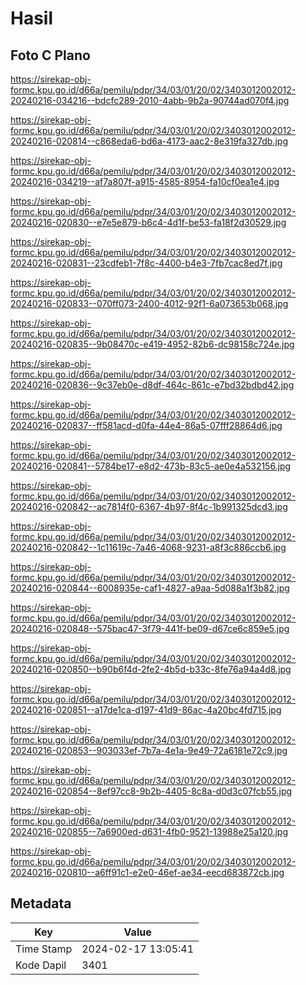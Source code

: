 # Hasil

## Foto C Plano

https://sirekap-obj-formc.kpu.go.id/d66a/pemilu/pdpr/34/03/01/20/02/3403012002012-20240216-034216--bdcfc289-2010-4abb-9b2a-90744ad070f4.jpg

https://sirekap-obj-formc.kpu.go.id/d66a/pemilu/pdpr/34/03/01/20/02/3403012002012-20240216-020814--c868eda6-bd6a-4173-aac2-8e319fa327db.jpg

https://sirekap-obj-formc.kpu.go.id/d66a/pemilu/pdpr/34/03/01/20/02/3403012002012-20240216-034219--af7a807f-a915-4585-8954-fa10cf0ea1e4.jpg

https://sirekap-obj-formc.kpu.go.id/d66a/pemilu/pdpr/34/03/01/20/02/3403012002012-20240216-020830--e7e5e879-b6c4-4d1f-be53-fa18f2d30529.jpg

https://sirekap-obj-formc.kpu.go.id/d66a/pemilu/pdpr/34/03/01/20/02/3403012002012-20240216-020831--23cdfeb1-7f8c-4400-b4e3-7fb7cac8ed7f.jpg

https://sirekap-obj-formc.kpu.go.id/d66a/pemilu/pdpr/34/03/01/20/02/3403012002012-20240216-020833--070ff073-2400-4012-92f1-6a073653b068.jpg

https://sirekap-obj-formc.kpu.go.id/d66a/pemilu/pdpr/34/03/01/20/02/3403012002012-20240216-020835--9b08470c-e419-4952-82b6-dc98158c724e.jpg

https://sirekap-obj-formc.kpu.go.id/d66a/pemilu/pdpr/34/03/01/20/02/3403012002012-20240216-020836--9c37eb0e-d8df-464c-861c-e7bd32bdbd42.jpg

https://sirekap-obj-formc.kpu.go.id/d66a/pemilu/pdpr/34/03/01/20/02/3403012002012-20240216-020837--ff581acd-d0fa-44e4-86a5-07fff28864d6.jpg

https://sirekap-obj-formc.kpu.go.id/d66a/pemilu/pdpr/34/03/01/20/02/3403012002012-20240216-020841--5784be17-e8d2-473b-83c5-ae0e4a532156.jpg

https://sirekap-obj-formc.kpu.go.id/d66a/pemilu/pdpr/34/03/01/20/02/3403012002012-20240216-020842--ac7814f0-6367-4b97-8f4c-1b991325dcd3.jpg

https://sirekap-obj-formc.kpu.go.id/d66a/pemilu/pdpr/34/03/01/20/02/3403012002012-20240216-020842--1c11619c-7a46-4068-9231-a8f3c886ccb6.jpg

https://sirekap-obj-formc.kpu.go.id/d66a/pemilu/pdpr/34/03/01/20/02/3403012002012-20240216-020844--6008935e-caf1-4827-a9aa-5d088a1f3b82.jpg

https://sirekap-obj-formc.kpu.go.id/d66a/pemilu/pdpr/34/03/01/20/02/3403012002012-20240216-020848--575bac47-3f79-441f-be09-d67ce6c859e5.jpg

https://sirekap-obj-formc.kpu.go.id/d66a/pemilu/pdpr/34/03/01/20/02/3403012002012-20240216-020850--b90b6f4d-2fe2-4b5d-b33c-8fe76a94a4d8.jpg

https://sirekap-obj-formc.kpu.go.id/d66a/pemilu/pdpr/34/03/01/20/02/3403012002012-20240216-020851--a17de1ca-d197-41d9-86ac-4a20bc4fd715.jpg

https://sirekap-obj-formc.kpu.go.id/d66a/pemilu/pdpr/34/03/01/20/02/3403012002012-20240216-020853--903033ef-7b7a-4e1a-9e49-72a6181e72c9.jpg

https://sirekap-obj-formc.kpu.go.id/d66a/pemilu/pdpr/34/03/01/20/02/3403012002012-20240216-020854--8ef97cc8-9b2b-4405-8c8a-d0d3c07fcb55.jpg

https://sirekap-obj-formc.kpu.go.id/d66a/pemilu/pdpr/34/03/01/20/02/3403012002012-20240216-020855--7a6900ed-d631-4fb0-9521-13988e25a120.jpg

https://sirekap-obj-formc.kpu.go.id/d66a/pemilu/pdpr/34/03/01/20/02/3403012002012-20240216-020810--a6ff91c1-e2e0-46ef-ae34-eecd683872cb.jpg


## Metadata

| Key        | Value               |
| ---------- | ------------------- |
| Time Stamp | 2024-02-17 13:05:41 |
| Kode Dapil | 3401                |



